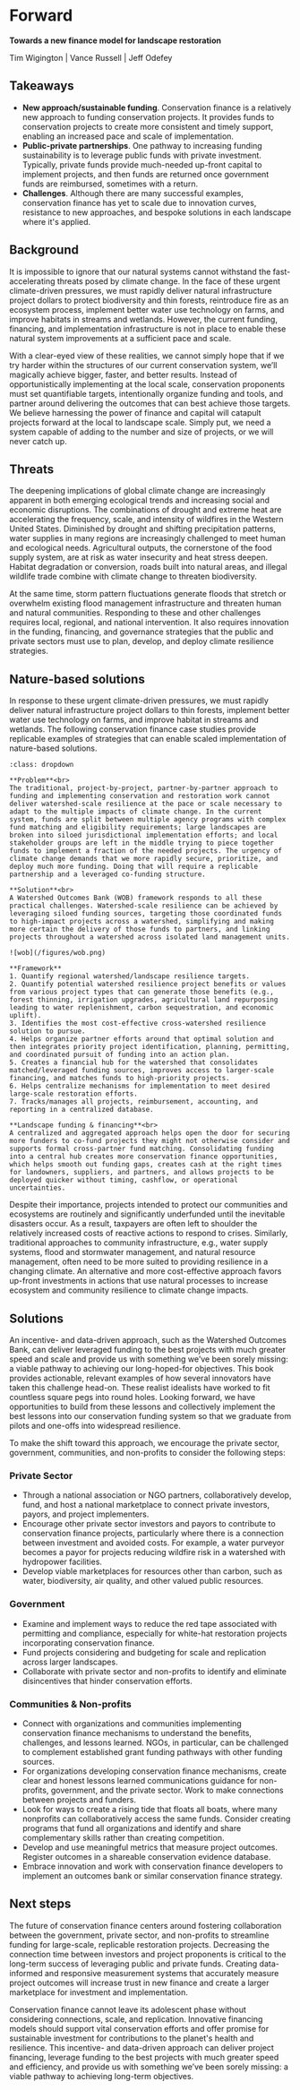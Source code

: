 # Forward
**Towards a new finance model for landscape restoration**

Tim Wigington | Vance Russell | Jeff Odefey


## Takeaways

- **New approach/sustainable funding**. Conservation finance is a relatively new approach to funding conservation projects. It provides funds to conservation projects to create more consistent and timely support, enabling an increased pace and scale of implementation.
- **Public-private partnerships**. One pathway to increasing funding sustainability is to leverage public funds with private investment. Typically, private funds provide much-needed up-front capital to implement projects, and then funds are returned once government funds are reimbursed, sometimes with a return.
- **Challenges**. Although there are many successful examples, conservation finance has yet to scale due to innovation curves, resistance to new approaches, and bespoke solutions in each landscape where it's applied.

## Background
It is impossible to ignore that our natural systems cannot withstand the fast-accelerating threats posed by climate change. In the face of these urgent climate-driven pressures, we must rapidly deliver natural infrastructure project dollars to protect biodiversity and thin forests, reintroduce fire as an ecosystem process, implement better water use technology on farms, and improve habitats in streams and wetlands. However, the current funding, financing, and implementation infrastructure is not in place to enable these natural system improvements at a sufficient pace and scale.
 
With a clear-eyed view of these realities, we cannot simply hope that if we try harder within the structures of our current conservation system, we’ll magically achieve bigger, faster, and better results. Instead of opportunistically implementing at the local scale, conservation proponents must set quantifiable targets, intentionally organize funding and tools, and partner around delivering the outcomes that can best achieve those targets. We believe harnessing the power of finance and capital will catapult projects forward at the local to landscape scale. Simply put, we need a system capable of adding to the number and size of projects, or we will never catch up.

## Threats
The deepening implications of global climate change are increasingly apparent in both emerging ecological trends and increasing social and economic disruptions. The combinations of drought and extreme heat are accelerating the frequency, scale, and intensity of wildfires in the Western United States. Diminished by drought and shifting precipitation patterns, water supplies in many regions are increasingly challenged to meet human and ecological needs. Agricultural outputs, the cornerstone of the food supply system, are at risk as water insecurity and heat stress deepen. Habitat degradation or conversion, roads built into natural areas, and illegal wildlife trade combine with climate change to threaten biodiversity.

At the same time, storm pattern fluctuations generate floods that stretch or overwhelm existing flood management infrastructure and threaten human and natural communities. Responding to these and other challenges requires local, regional, and national intervention. It also requires innovation in the funding, financing, and governance strategies that the public and private sectors must use to plan, develop, and deploy climate resilience strategies.

## Nature-based solutions
In response to these urgent climate-driven pressures, we must rapidly deliver natural infrastructure project dollars to thin forests, implement better water use technology on farms, and improve habitat in streams and wetlands.  The following conservation finance case studies provide replicable examples of strategies that can enable scaled implementation of nature-based solutions.

```{admonition} Watershed Outcomes Bank Funding Model
:class: dropdown

**Problem**<br>
The traditional, project-by-project, partner-by-partner approach to funding and implementing conservation and restoration work cannot deliver watershed-scale resilience at the pace or scale necessary to adapt to the multiple impacts of climate change. In the current system, funds are split between multiple agency programs with complex fund matching and eligibility requirements; large landscapes are broken into siloed jurisdictional implementation efforts; and local stakeholder groups are left in the middle trying to piece together funds to implement a fraction of the needed projects. The urgency of climate change demands that we more rapidly secure, prioritize, and deploy much more funding. Doing that will require a replicable partnership and a leveraged co-funding structure.

**Solution**<br>
A Watershed Outcomes Bank (WOB) framework responds to all these practical challenges. Watershed-scale resilience can be achieved by leveraging siloed funding sources, targeting those coordinated funds to high-impact projects across a watershed, simplifying and making more certain the delivery of those funds to partners, and linking projects throughout a watershed across isolated land management units.

![wob](/figures/wob.png)

**Framework**
1. Quantify regional watershed/landscape resilience targets.
2. Quantify potential watershed resilience project benefits or values from various project types that can generate those benefits (e.g., forest thinning, irrigation upgrades, agricultural land repurposing leading to water replenishment, carbon sequestration, and economic uplift).
3. Identifies the most cost-effective cross-watershed resilience solution to pursue.
4. Helps organize partner efforts around that optimal solution and then integrates priority project identification, planning, permitting, and coordinated pursuit of funding into an action plan.
5. Creates a financial hub for the watershed that consolidates matched/leveraged funding sources, improves access to larger-scale financing, and matches funds to high-priority projects.
6. Helps centralize mechanisms for implementation to meet desired large-scale restoration efforts.
7. Tracks/manages all projects, reimbursement, accounting, and reporting in a centralized database.

**Landscape funding & financing**<br>
A centralized and aggregated approach helps open the door for securing more funders to co-fund projects they might not otherwise consider and supports formal cross-partner fund matching. Consolidating funding into a central hub creates more conservation finance opportunities, which helps smooth out funding gaps, creates cash at the right times for landowners, suppliers, and partners, and allows projects to be deployed quicker without timing, cashflow, or operational uncertainties. 
```

Despite their importance, projects intended to protect our communities and ecosystems are routinely and significantly underfunded until the inevitable disasters occur. As a result, taxpayers are often left to shoulder the relatively increased costs of reactive actions to respond to crises. Similarly, traditional approaches to community infrastructure, e.g., water supply systems, flood and stormwater management, and natural resource management, often need to be more suited to providing resilience in a changing climate. An alternative and more cost-effective approach favors up-front investments in actions that use natural processes to increase ecosystem and community resilience to climate change impacts.

## Solutions
An incentive- and data-driven approach, such as the Watershed Outcomes Bank, can deliver leveraged funding to the best projects with much greater speed and scale and provide us with something we’ve been sorely missing: a viable pathway to achieving our long-hoped-for objectives. This book provides actionable, relevant examples of how several innovators have taken this challenge head-on. These realist idealists have worked to fit countless square pegs into round holes. Looking forward, we have opportunities to build from these lessons and collectively implement the best lessons into our conservation funding system so that we graduate from pilots and one-offs into widespread resilience.

To make the shift toward this approach, we encourage the private sector, government, communities, and non-profits to consider the following steps:

### Private Sector
- Through a national association or NGO partners, collaboratively develop, fund, and host a national marketplace to connect private investors, payors, and project implementers.
- Encourage other private sector investors and payors to contribute to conservation finance projects, particularly where there is a connection between investment and avoided costs. For example, a water purveyor becomes a payor for projects reducing wildfire risk in a watershed with hydropower facilities.
- Develop viable marketplaces for resources other than carbon, such as water, biodiversity, air quality, and other valued public resources.

### Government
- Examine and implement ways to reduce the red tape associated with permitting and compliance, especially for white-hat restoration projects incorporating conservation finance.
- Fund projects considering and budgeting for scale and replication across larger landscapes.
- Collaborate with private sector and non-profits to identify and eliminate disincentives that hinder conservation efforts.

### Communities & Non-profits
- Connect with organizations and communities implementing conservation finance mechanisms to understand the benefits, challenges, and lessons learned. NGOs, in particular, can be challenged to complement established grant funding pathways with other funding sources.
- For organizations developing conservation finance mechanisms, create clear and honest lessons learned communications guidance for non-profits, government, and the private sector. Work to make connections between projects and funders.
- Look for ways to create a rising tide that floats all boats, where many nonprofits can collaboratively access the same funds. Consider creating programs that fund all organizations and identify and share complementary skills rather than creating competition.
- Develop and use meaningful metrics that measure project outcomes. Register outcomes in a shareable conservation evidence database.
- Embrace innovation and work with conservation finance developers to implement an outcomes bank or similar conservation finance strategy.

## Next steps
The future of conservation finance centers around fostering collaboration between the government, private sector, and non-profits to streamline funding for large-scale, replicable restoration projects. Decreasing the connection time between investors and project proponents is critical to the long-term success of leveraging public and private funds. Creating data-informed and responsive measurement systems that accurately measure project outcomes will increase trust in new finance and create a larger marketplace for investment and implementation.

Conservation finance cannot leave its adolescent phase without considering connections, scale, and replication. Innovative financing models should support vital conservation efforts and offer promise for sustainable investment for contributions to the planet's health and resilience. This incentive- and data-driven approach can deliver project financing, leverage funding to the best projects with much greater speed and efficiency, and provide us with something we’ve been sorely missing: a viable pathway to achieving long-term objectives.